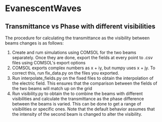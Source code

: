 # EvanescentWaves
## Transmittance vs Phase with different visibilities
The procedure for calculating the transmittance as the visibility between beams changes is as follows:
1. Create and rum simulations using COMSOL for the two beams separately.  Once they are done, export the fields at every point to .csv files using COMSOL's export options
2. COMSOL exports complex numbers as x + iy, but numpy uses x + jy.  To correct this, run fix_data.py on the files you exported.
3. Run interpolate_fields.py on the fixed files to obtain the interpolation of the electric field.  This ensures that the comparison between the fields of the two beams will match up on the grid
4. Run visibility.py to obtain the to combine the beams with different visibilities and calculate the transmittance as the phase difference between the beams is varied.  This can be done to get a range of visibilities or specific ones.  Note that the default behavior assumes that the intensity of the second beam is changed to alter the visibility.
